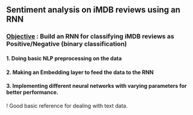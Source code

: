 ## Sentiment analysis on iMDB reviews using an RNN

### <u>Objective</u> : Build an RNN for classifying iMDB reviews as Positive/Negative (binary classification)

#### 1. Doing basic NLP preprocessing on the data

#### 2. Making an Embedding layer to feed the data to the RNN

#### 3. Implementing different neural networks with varying parameters for better performance. 

! Good basic reference for dealing with text data.

